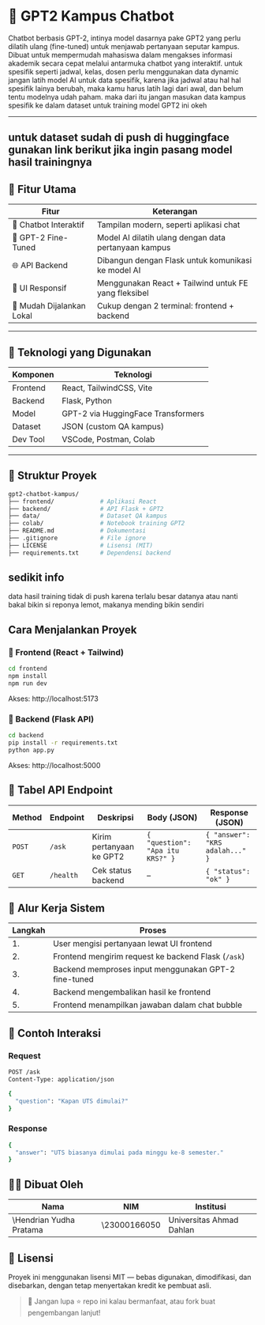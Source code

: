 # 🤖 GPT2 Kampus Chatbot

Chatbot berbasis GPT-2, intinya model dasarnya pake GPT2 yang perlu dilatih ulang (fine-tuned) untuk menjawab pertanyaan seputar kampus. Dibuat untuk mempermudah mahasiswa dalam mengakses informasi akademik secara cepat melalui antarmuka chatbot yang interaktif. untuk spesifik seperti jadwal, kelas, dosen perlu menggunakan data dynamic jangan latih model AI untuk data spesifik, karena jika jadwal atau hal hal spesifik lainya berubah, maka kamu harus latih lagi dari awal, dan belum tentu modelnya udah paham. maka dari itu jangan masukan data kampus spesifik ke dalam dataset untuk training model GPT2 ini okeh

---

## untuk dataset sudah di push di huggingface gunakan link berikut jika ingin pasang model hasil trainingnya


## 🚀 Fitur Utama

| Fitur                        | Keterangan                                            |
|-----------------------------|--------------------------------------------------------|
| 💬 Chatbot Interaktif       | Tampilan modern, seperti aplikasi chat                |
| 🧠 GPT-2 Fine-Tuned          | Model AI dilatih ulang dengan data pertanyaan kampus  |
| 🌐 API Backend               | Dibangun dengan Flask untuk komunikasi ke model AI    |
| 🎨 UI Responsif              | Menggunakan React + Tailwind untuk FE yang fleksibel  |
| 🔧 Mudah Dijalankan Lokal    | Cukup dengan 2 terminal: frontend + backend           |

---

## 🧠 Teknologi yang Digunakan

| Komponen   | Teknologi                        |
|------------|----------------------------------|
| Frontend   | React, TailwindCSS, Vite         |
| Backend    | Flask, Python                    |
| Model      | GPT-2 via HuggingFace Transformers |
| Dataset    | JSON (custom QA kampus)          |
| Dev Tool   | VSCode, Postman, Colab           |

---

## 📁 Struktur Proyek

```bash
gpt2-chatbot-kampus/
├── frontend/             # Aplikasi React
├── backend/              # API Flask + GPT2
├── data/                 # Dataset QA kampus
├── colab/                # Notebook training GPT2
├── README.md             # Dokumentasi
├── .gitignore            # File ignore
├── LICENSE               # Lisensi (MIT)
├── requirements.txt      # Dependensi backend
```

## sedikit info
data hasil training tidak di push karena terlalu besar datanya atau nanti bakal bikin si reponya lemot, makanya mending bikin sendiri

## Cara Menjalankan Proyek

### 🔹 Frontend (React + Tailwind)
```bash
cd frontend
npm install
npm run dev
```
Akses: http://localhost:5173

### 🔹 Backend (Flask API)
```bash
cd backend
pip install -r requirements.txt
python app.py
```
Akses: http://localhost:5000

## 🔗 Tabel API Endpoint
| Method | Endpoint  | Deskripsi                | Body (JSON)                      | Response (JSON)                 |
| ------ | --------- | ------------------------ | -------------------------------- | ------------------------------- |
| `POST` | `/ask`    | Kirim pertanyaan ke GPT2 | `{ "question": "Apa itu KRS?" }` | `{ "answer": "KRS adalah..." }` |
| `GET`  | `/health` | Cek status backend       | –                                | `{ "status": "ok" }`            |


## 🔄 Alur Kerja Sistem
| Langkah | Proses                                               |
| ------- | ---------------------------------------------------- |
| 1.      | User mengisi pertanyaan lewat UI frontend            |
| 2.      | Frontend mengirim request ke backend Flask (`/ask`)  |
| 3.      | Backend memproses input menggunakan GPT-2 fine-tuned |
| 4.      | Backend mengembalikan hasil ke frontend              |
| 5.      | Frontend menampilkan jawaban dalam chat bubble       |

## 📌 Contoh Interaksi

### Request
```bash
POST /ask
Content-Type: application/json

{
  "question": "Kapan UTS dimulai?"
}
```

### Response
```bash
{
  "answer": "UTS biasanya dimulai pada minggu ke-8 semester."
}
```

## 🧑‍💻 Dibuat Oleh
| Nama         | NIM         | Institusi                |
| ------------ | ----------- | ------------------------ |
| \Hendrian Yudha Pratama | \23000166050 | Universitas Ahmad Dahlan |

## 📄 Lisensi
Proyek ini menggunakan lisensi MIT — bebas digunakan, dimodifikasi, dan disebarkan, dengan tetap menyertakan kredit ke pembuat asli.



> 📢 Jangan lupa ⭐ repo ini kalau bermanfaat, atau fork buat pengembangan lanjut!

